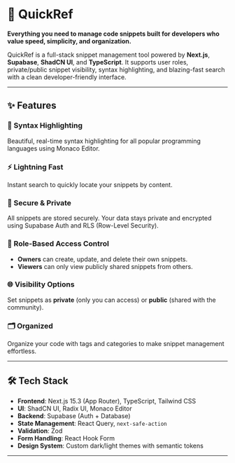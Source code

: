 # 🚀 QuickRef

**Everything you need to manage code snippets built for developers who value speed, simplicity, and organization.**

QuickRef is a full-stack snippet management tool powered by **Next.js**, **Supabase**, **ShadCN UI**, and **TypeScript**. It supports user roles, private/public snippet visibility, syntax highlighting, and blazing-fast search with a clean developer-friendly interface.

---

## ✨ Features

### 🧠 Syntax Highlighting
Beautiful, real-time syntax highlighting for all popular programming languages using Monaco Editor.

### ⚡ Lightning Fast
Instant search to quickly locate your snippets by content.

### 🔐 Secure & Private
All snippets are stored securely. Your data stays private and encrypted using Supabase Auth and RLS (Row-Level Security).

### 👥 Role-Based Access Control
- **Owners** can create, update, and delete their own snippets.
- **Viewers** can only view publicly shared snippets from others.

### 🌐 Visibility Options
Set snippets as **private** (only you can access) or **public** (shared with the community).

### 🗂️ Organized
Organize your code with tags and categories to make snippet management effortless.

---

## 🛠️ Tech Stack

- **Frontend**: Next.js 15.3 (App Router), TypeScript, Tailwind CSS
- **UI**: ShadCN UI, Radix UI, Monaco Editor
- **Backend**: Supabase (Auth + Database)
- **State Management**: React Query, `next-safe-action`
- **Validation**: Zod
- **Form Handling**: React Hook Form
- **Design System**: Custom dark/light themes with semantic tokens

---
